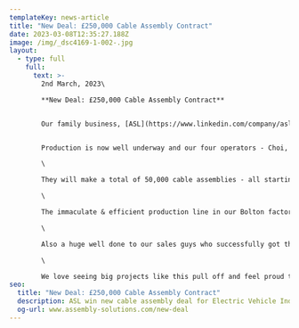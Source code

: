 ```yaml
---
templateKey: news-article
title: "New Deal: £250,000 Cable Assembly Contract"
date: 2023-03-08T12:35:27.188Z
image: /img/_dsc4169-1-002-.jpg
layout:
  - type: full
    full:
      text: >-
        2nd March, 2023\

        **New Deal: £250,000 Cable Assembly Contract**


        Our family business, [ASL](https://www.linkedin.com/company/asl-bolton/)A﻿fter months of meetings, costing, quoting and producing sample approvals, we are delighted to have won a new deal worth a quarter of a million pounds, for the Electric Vehicle Industry.


        Production is now well underway and our four operators - Choi, Kathy, Mei Ki & Ruby are leading the manufacturing process with some demanding deliveries to hit.\

        \

        They will make a total of 50,000 cable assemblies - all starting on the high-speed machines for cut, strip & crimp wire preparation, then through to assembly for connector population & fitting heat shrink sleeving.\

        \

        The immaculate & efficient production line in our Bolton factory was set up in record time by our Production Manager Rob Parkinson and it has been an excellent effort by him to train the team whilst also making improvements to production engineering.\

        \

        Also a huge well done to our sales guys who successfully got this off the ground - John Waterworth, Gareth Edwards & Adam Tunnah.[Gareth Edwards](https://www.linkedin.com/in/ACoAAB1xCsQB4aM-Utvd2j-UTEgPDcro75j94K0) & [Adam Tunnah](https://www.linkedin.com/in/ACoAACiQpNMBHImYfzjOWHxtP1Z_CSgG0-c-3z4) 👏\

        \

        We love seeing big projects like this pull off and feel proud to be part of the positive growth in UK Manufacturing & the Electric Vehicle Industry.
seo:
  title: "New Deal: £250,000 Cable Assembly Contract"
  description: ASL win new cable assembly deal for Electric Vehicle Industry
  og-url: www.assembly-solutions.com/new-deal
---
```

